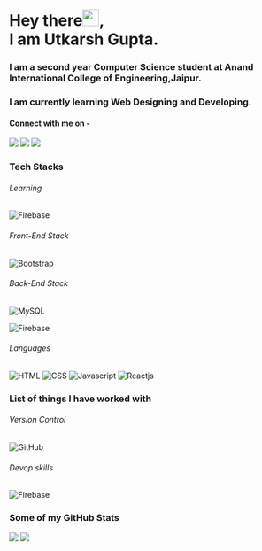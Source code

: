 # Hey there<img src="https://raw.githubusercontent.com/arnoob16/arnoob16/master/wave.gif" width="30px">,<br>I am Utkarsh Gupta.

### I am a second year Computer Science student at Anand International College of Engineering,Jaipur.

### I am currently learning Web Designing and Developing.

#### Connect with me on -

[<img src="https://img.shields.io/badge/linkedin-%230077B5.svg?&style=for-the-badge&logo=linkedin&logoColor=white" />](https://www.linkedin.com/in/utkarsh-gupta-209799204)
[<img src = "https://img.shields.io/badge/instagram-%23E4405F.svg?&style=for-the-badge&logo=instagram&logoColor=white">](https://www.instagram.com/utkarsh__gupta._/)
[<img src ="https://img.shields.io/badge/Email-Here-%23E4405F.svg?&style=for-the-badge&logo=&logoColor=white%22">](mailto:er.utkarshguptaa@gmail.com)


### Tech Stacks

###### Learning

![Firebase](https://img.shields.io/badge/-Firebase-00599C?style=flat-square&logo=Firebase)

###### Front-End Stack

![Bootstrap](https://img.shields.io/badge/-Bootstrap-563D7C?style=flat-square&logo=bootstrap)

###### Back-End Stack

![MySQL](https://img.shields.io/badge/-MySQL-black?style=flat-square&logo=mysql)

![Firebase](https://img.shields.io/badge/-Firebase-00599C?style=flat-square&logo=Firebase)


###### Languages

![HTML](https://img.shields.io/badge/-html-black?style=flat-square&logo=html5)
![CSS](https://img.shields.io/badge/-css-2AB7F6?style=flat-square&logo=css3)
![Javascript](https://img.shields.io/badge/-javascript-E34A86?style=flat-square&logo=javascript)
![Reactjs](https://img.shields.io/badge/-React-black?logo=C%2B%2B&logoColor=blue&style=flat-button)


### List of things I have worked with

###### Version Control

![GitHub](https://img.shields.io/badge/-GitHub-181717?style=flat-square&logo=github)


###### Devop skills

![Firebase](https://img.shields.io/badge/-Firebase-00599C?style=flat-square&logo=Firebase)


### Some of my GitHub Stats

<p>
    <img src="https://github-readme-stats.vercel.app/api?username=utkarsh3020&show_icons=true&line_height=40&count_private=true&theme=midnight-purple">
    <img src="https://github-readme-stats.vercel.app/api/top-langs/?username=utkarsh3020&theme=midnight-purple">
</p>
